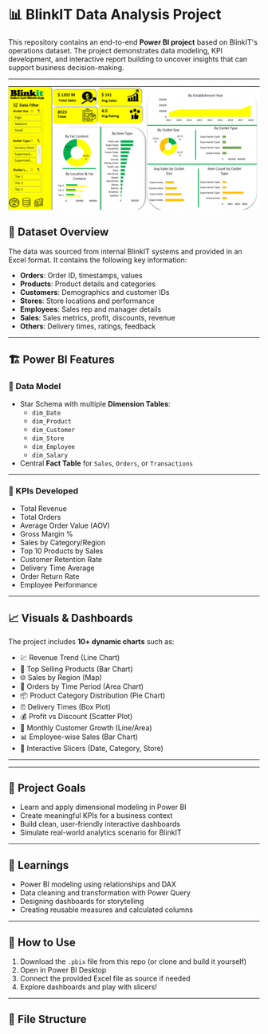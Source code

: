 # 📊 BlinkIT Data Analysis Project

This repository contains an end-to-end **Power BI project** based on BlinkIT's operations dataset. The project demonstrates data modeling, KPI development, and interactive report building to uncover insights that can support business decision-making.

---
![Dashboard Overview](https://github.com/Jatin-Chaurawar/BlinkIt-Project-Excel/blob/main/Dashboard.png)

## 📁 Dataset Overview

The data was sourced from internal BlinkIT systems and provided in an Excel format. It contains the following key information:

- **Orders**: Order ID, timestamps, values  
- **Products**: Product details and categories  
- **Customers**: Demographics and customer IDs  
- **Stores**: Store locations and performance  
- **Employees**: Sales rep and manager details  
- **Sales**: Sales metrics, profit, discounts, revenue  
- **Others**: Delivery times, ratings, feedback  

---

## 🏗️ Power BI Features

### 🧱 Data Model

- Star Schema with multiple **Dimension Tables**:
  - `dim_Date`
  - `dim_Product`
  - `dim_Customer`
  - `dim_Store`
  - `dim_Employee`
  - `dim_Salary`
- Central **Fact Table** for `Sales`, `Orders`, or `Transactions`

---

### 📌 KPIs Developed

- Total Revenue  
- Total Orders  
- Average Order Value (AOV)  
- Gross Margin %  
- Sales by Category/Region  
- Top 10 Products by Sales  
- Customer Retention Rate  
- Delivery Time Average  
- Order Return Rate  
- Employee Performance  

---

## 📈 Visuals & Dashboards

The project includes **10+ dynamic charts** such as:

- 💹 Revenue Trend (Line Chart)  
- 🛒 Top Selling Products (Bar Chart)  
- 🌐 Sales by Region (Map)  
- 🧮 Orders by Time Period (Area Chart)  
- 📦 Product Category Distribution (Pie Chart)  
- ⏰ Delivery Times (Box Plot)  
- 💰 Profit vs Discount (Scatter Plot)  
- 📆 Monthly Customer Growth (Line/Area)  
- 📊 Employee-wise Sales (Bar Chart)  
- 🧭 Interactive Slicers (Date, Category, Store)  

---


---

## 🎯 Project Goals

- Learn and apply dimensional modeling in Power BI  
- Create meaningful KPIs for a business context  
- Build clean, user-friendly interactive dashboards  
- Simulate real-world analytics scenario for BlinkIT  

---

## 🧠 Learnings

- Power BI modeling using relationships and DAX  
- Data cleaning and transformation with Power Query  
- Designing dashboards for storytelling  
- Creating reusable measures and calculated columns  

---

## 🚀 How to Use

1. Download the `.pbix` file from this repo (or clone and build it yourself)  
2. Open in Power BI Desktop  
3. Connect the provided Excel file as source if needed  
4. Explore dashboards and play with slicers!  

---

## 📎 File Structure

